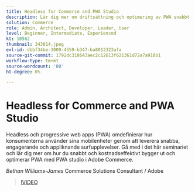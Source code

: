 ```yaml
---
title: Headless for Commerce and PWA Studio
description: Lär dig mer om driftsättning och optimering av PWA snabbt och kostnadseffektivt med PWA studio i Adobe Commerce
solution: Commerce
role: Admin, Architect, Developer, Leader, User
level: Beginner, Intermediate, Experienced
kt: 10562
thumbnail: 343814.jpeg
exl-id: dbbf34be-3009-4559-b347-ba8012323afa
source-git-commit: 1792dc318643aec2c12613f621361d72a7a918b1
workflow-type: tm+mt
source-wordcount: '80'
ht-degree: 0%

---
```


# Headless for Commerce and PWA Studio

Headless och progressive web apps (PWA) omdefinierar hur konsumenterna använder sina mobilenheter genom att leverera snabba, engagerande och appliknande surfupplevelser. Gå med i det här seminariet och lär dig mer om hur du snabbt och kostnadseffektivt bygger ut och optimerar PWA med PWA studio i Adobe Commerce.

*Bethan Williams-James* Commerce Solutions Consultant / Adobe

>[!VIDEO](https://video.tv.adobe.com/v/343814/?quality=12&learn=on)
